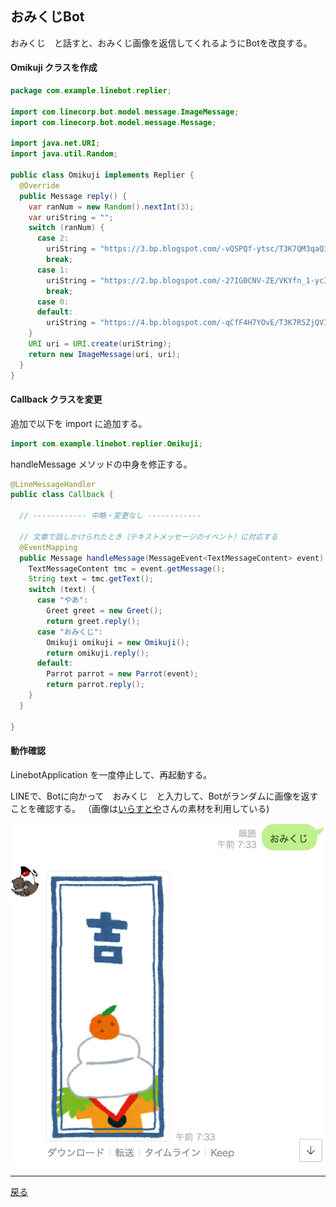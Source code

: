 ## おみくじBot

おみくじ　と話すと、おみくじ画像を返信してくれるようにBotを改良する。

#### Omikuji クラスを作成

```java
package com.example.linebot.replier;

import com.linecorp.bot.model.message.ImageMessage;
import com.linecorp.bot.model.message.Message;

import java.net.URI;
import java.util.Random;

public class Omikuji implements Replier {
  @Override
  public Message reply() {
    var ranNum = new Random().nextInt(3);
    var uriString = "";
    switch (ranNum) {
      case 2:
        uriString = "https://3.bp.blogspot.com/-vQSPQf-ytsc/T3K7QM3qaQI/AAAAAAAAE-s/6SB2q7ltxwg/s1600/omikuji_daikichi.png";
        break;
      case 1:
        uriString = "https://2.bp.blogspot.com/-27IG0CNV-ZE/VKYfn_1-ycI/AAAAAAAAqXw/fr6Y72lOP9s/s400/omikuji_kichi.png";
        break;
      case 0:
      default:
        uriString = "https://4.bp.blogspot.com/-qCfF4H7YOvE/T3K7R5ZjQVI/AAAAAAAAE-4/Hd1u2tzMG3Q/s1600/omikuji_kyou.png";
    }
    URI uri = URI.create(uriString);
    return new ImageMessage(uri, uri);
  }
}
```

#### Callback クラスを変更

追加で以下を import に追加する。

```java
import com.example.linebot.replier.Omikuji;
```

handleMessage メソッドの中身を修正する。

```java
@LineMessageHandler
public class Callback {

  // ------------ 中略・変更なし ------------ 

  // 文章で話しかけられたとき（テキストメッセージのイベント）に対応する
  @EventMapping
  public Message handleMessage(MessageEvent<TextMessageContent> event) {
    TextMessageContent tmc = event.getMessage();
    String text = tmc.getText();
    switch (text) {
      case "やあ":
        Greet greet = new Greet();
        return greet.reply();
      case "おみくじ":
        Omikuji omikuji = new Omikuji();
        return omikuji.reply();
      default:
        Parrot parrot = new Parrot(event);
        return parrot.reply();
    }
  }

}
```

#### 動作確認

LinebotApplication を一度停止して、再起動する。

LINEで、Botに向かって　おみくじ　と入力して、Botがランダムに画像を返すことを確認する。
（画像は[いらすとや](https://www.irasutoya.com/search?q=%E3%81%8A%E3%81%BF%E3%81%8F%E3%81%98)さんの素材を利用している)

![おみくじ時の動作](fig07a.png)

-----

[戻る](../../README.md)
